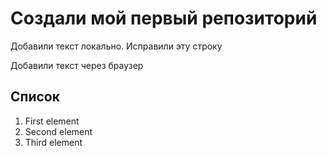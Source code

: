 # Создали мой первый репозиторий

Добавили текст локально. Исправили эту строку

Добавили текст через браузер

## Список
1. First element
2. Second element
3. Third element
